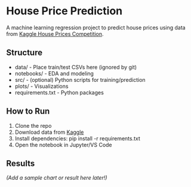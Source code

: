 ﻿# House Price Prediction

A machine learning regression project to predict house prices using data from [Kaggle House Prices Competition](https://www.kaggle.com/competitions/house-prices-advanced-regression-techniques).

## Structure

- data/ - Place train/test CSVs here (ignored by git)
- notebooks/ - EDA and modeling
- src/ - (optional) Python scripts for training/prediction
- plots/ - Visualizations
- requirements.txt - Python packages

## How to Run

1. Clone the repo
2. Download data from [Kaggle](https://www.kaggle.com/competitions/house-prices-advanced-regression-techniques/data)
3. Install dependencies:
   pip install -r requirements.txt
4. Open the notebook in Jupyter/VS Code

## Results

*(Add a sample chart or result here later!)*
